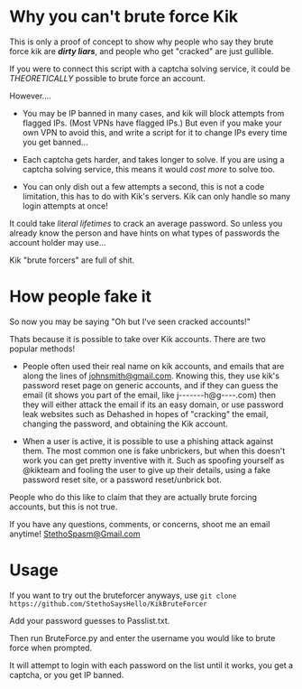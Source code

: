 # Why you can't brute force Kik
This is only a proof of concept to show why people who say they brute force kik are _**dirty liars**_, and people who get "cracked" are just gullible.

If you were to connect this script with a captcha solving service, it could be _THEORETICALLY_ possible to brute force an account.

However....

- You may be IP banned in many cases, and kik will block attempts from flagged IPs. (Most VPNs have flagged IPs.) But even if you make your own VPN to avoid this, and write a script for it to change IPs every time you get banned...

- Each captcha gets harder, and takes longer to solve. If you are using a captcha solving service, this means it would _cost more_ to solve too. 

- You can only dish out a few attempts a second, this is not a code limitation, this has to do with Kik's servers. Kik can only handle so many login attempts at once!

It could take _literal lifetimes_ to crack an average password. So unless you already know the person and have hints on what types of passwords the account holder may use...

Kik "brute forcers" are full of shit.

# How people fake it
So now you may be saying "Oh but I've seen cracked accounts!"

Thats because it is possible to take over Kik accounts. There are two popular methods!

- People often used their real name on kik accounts, and emails that are along the lines of johnsmith@gmail.com. Knowing this, they use kik's password reset page on generic accounts, and if they can guess the email (it shows you part of the email, like j-------h@g----.com) then they will either attack the email if its an easy domain, or use password leak websites such as Dehashed in hopes of "cracking" the email, changing the password, and obtaining the Kik account. 

- When a user is active, it is possible to use a phishing attack against them. The most common one is fake unbrickers, but when this doesn't work you can get pretty inventive with it. Such as spoofing yourself as @kikteam and fooling the user to give up their details, using a fake password reset site, or a password reset/unbrick bot.

People who do this like to claim that they are actually brute forcing accounts, but this is not true.

If you have any questions, comments, or concerns, shoot me an email anytime! StethoSpasm@Gmail.com

# Usage
If you want to try out the bruteforcer anyways, use `git clone https://github.com/StethoSaysHello/KikBruteForcer`

Add your password guesses to Passlist.txt.

Then run BruteForce.py and enter the username you would like to brute force when prompted.

It will attempt to login with each password on the list until it works, you get a captcha, or you get IP banned.
